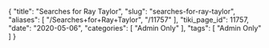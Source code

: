{
    "title": "Searches for Ray Taylor",
    "slug": "searches-for-ray-taylor",
    "aliases": [
        "/Searches+for+Ray+Taylor",
        "/11757"
    ],
    "tiki_page_id": 11757,
    "date": "2020-05-06",
    "categories": [
        "Admin Only"
    ],
    "tags": [
        "Admin Only"
    ]
}